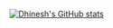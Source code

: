 [![Dhinesh's GitHub stats](https://github-readme-stats.vercel.app/api/top-langs?username=dhineshp5653&hide=html,scss,stylus,blade,jupyter%20notebook,python,css,shell,batchfile,dockerfile,typescript&theme=algolia&show_icons=true)](https://github.com/dhineshp565)

